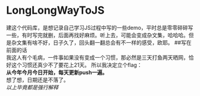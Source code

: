 # LongLongWayToJS
建这个代码库，是想记录自己学习JS过程中写的一些demo，平时总是零零碎碎写一些，有时写完就删，后面再找好麻烦。听上去，可能会变成杂文集，哈哈哈。但是杂文集有啥不好，日子久了，回头翻一翻总会有不一样的感受，欧耶。
##写在前面的话  
我这人有个毛病，一件事如果没有变成一个习惯，那必然是三天打鱼两天晒网，恰好这个习惯还真少不了要花上21天。  所以我决定立个flag：  
**从今年今月今日开始，每天更新push一遍。**  
想了想，日期还是不落了。  
*以上毕竟都是强行解释* 
